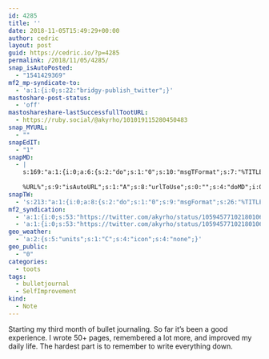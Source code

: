 ```yaml
---
id: 4285
title: ''
date: 2018-11-05T15:49:29+00:00
author: cedric
layout: post
guid: https://cedric.io/?p=4285
permalink: /2018/11/05/4285/
snap_isAutoPosted:
  - "1541429369"
mf2_mp-syndicate-to:
  - 'a:1:{i:0;s:22:"bridgy-publish_twitter";}'
mastoshare-post-status:
  - 'off'
mastoshareshare-lastSuccessfullTootURL:
  - https://ruby.social/@akyrho/101019115280450483
snap_MYURL:
  - ""
snapEdIT:
  - "1"
snapMD:
  - |
    s:169:"a:1:{i:0;a:6:{s:2:"do";s:1:"0";s:10:"msgTFormat";s:7:"%TITLE%";s:9:"msgFormat";s:19:"%FULLTEXT%
    
    %URL%";s:9:"isAutoURL";s:1:"A";s:8:"urlToUse";s:0:"";s:4:"doMD";i:0;}}";
snapTW:
  - 's:213:"a:1:{i:0;a:8:{s:2:"do";s:1:"0";s:9:"msgFormat";s:26:"%TITLE%. %EXCERPT% - %URL%";s:8:"attchImg";s:1:"1";s:9:"isAutoImg";s:1:"A";s:8:"imgToUse";s:0:"";s:9:"isAutoURL";s:1:"A";s:8:"urlToUse";s:0:"";s:4:"doTW";i:0;}}";'
mf2_syndication:
  - 'a:1:{i:0;s:53:"https://twitter.com/akyrho/status/1059457710218010626";}'
  - 'a:1:{i:0;s:53:"https://twitter.com/akyrho/status/1059457710218010626";}'
geo_weather:
  - 'a:2:{s:5:"units";s:1:"C";s:4:"icon";s:4:"none";}'
geo_public:
  - "0"
categories:
  - toots
tags:
  - bulletjournal
  - SelfImprovement
kind:
  - Note
---
```

Starting my third month of bullet journaling. So far it&rsquo;s been a good experience. I wrote 50+ pages, remembered a lot more, and improved my daily life. The hardest part is to remember to write everything down.